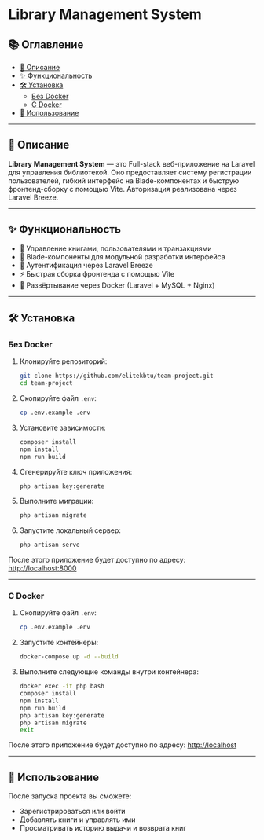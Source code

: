 # Library Management System

## 📚 Оглавление
- [📝 Описание](#описание)
- [✨ Функциональность](#функциональность)
- [🛠️ Установка](#установка)
    - [Без Docker](#без-docker)
    - [С Docker](#с-docker)
- [🚀 Использование](#использование)

---

## 📝 Описание
**Library Management System** — это Full-stack веб-приложение на Laravel для управления библиотекой. Оно предоставляет систему регистрации пользователей, гибкий интерфейс на Blade-компонентах и быструю фронтенд-сборку с помощью Vite. Авторизация реализована через Laravel Breeze.

---

## ✨ Функциональность
- 📖 Управление книгами, пользователями и транзакциями
- 🧩 Blade-компоненты для модульной разработки интерфейса
- 🔐 Аутентификация через Laravel Breeze
- ⚡ Быстрая сборка фронтенда с помощью Vite
- 🐳 Развёртывание через Docker (Laravel + MySQL + Nginx)

---

## 🛠️ Установка

### Без Docker
1. Клонируйте репозиторий:
    ```bash
    git clone https://github.com/elitekbtu/team-project.git
    cd team-project
    ```
2. Скопируйте файл `.env`:
    ```bash
    cp .env.example .env
    ```
3. Установите зависимости:
    ```bash
    composer install
    npm install
    npm run build
    ```
4. Сгенерируйте ключ приложения:
    ```bash
    php artisan key:generate
    ```
5. Выполните миграции:
    ```bash
    php artisan migrate
    ```
6. Запустите локальный сервер:
    ```bash
    php artisan serve
    ```

После этого приложение будет доступно по адресу: [http://localhost:8000](http://localhost:8000)

---

### С Docker
1. Скопируйте файл `.env`:
    ```bash
    cp .env.example .env
    ```
2. Запустите контейнеры:
    ```bash
    docker-compose up -d --build
    ```
3. Выполните следующие команды внутри контейнера:
    ```bash
    docker exec -it php bash
    composer install
    npm install
    npm run build
    php artisan key:generate
    php artisan migrate
    exit
    ```

После этого приложение будет доступно по адресу: [http://localhost](http://localhost)

---

## 🚀 Использование
После запуска проекта вы сможете:
- Зарегистрироваться или войти
- Добавлять книги и управлять ими
- Просматривать историю выдачи и возврата книг
